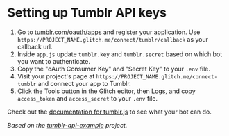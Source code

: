 # Setting up Tumblr API keys

1. Go to [tumblr.com/oauth/apps](https://www.tumblr.com/oauth/apps) and register your application. Use `https://PROJECT_NAME.glitch.me/connect/tumblr/callback` as your callback url.
2. Inside `app.js` update `tumblr.key` and `tumblr.secret` based on which bot you want to authenticate.
3. Copy the "oAuth Consumer Key" and "Secret Key" to your `.env` file.
4. Visit your project's page at `https://PROJECT_NAME.glitch.me/connect-tumblr` and connect your app to Tumblr.
5. Click the Tools button in the Glitch editor, then Logs, and copy `access_token` and `access_secret` to your `.env` file.

Check out the [documentation for tumblr.js](https://tumblr.github.io/tumblr.js/index.html) to see what your bot can do.

*Based on the [tumblr-api-example](https://glitch.com/edit/#!/tumblr-api-example) project.*
